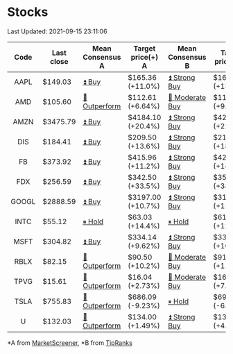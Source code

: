 # Stocks
Last Updated: 2021-09-15 23:11:06

|Code|Last close|Mean Consensus A|Target price(+) A|Mean Consensus B|Target price(+) B|
|:--:|-|-|-|-|-|
|AAPL|$149.03|[⏫ Buy](https://m.marketscreener.com/quote/stock/-4849/)|$165.36 (+11.0%)|[⏫ Strong Buy](https://www.tipranks.com/stocks/aapl/forecast)|$168.29 (+13.46%)|
|AMD|$105.60|[🔼 Outperform](https://m.marketscreener.com/quote/stock/-19475876/)|$112.61 (+6.64%)|[🔼 Moderate Buy](https://www.tipranks.com/stocks/amd/forecast)|$115.92 (+9.64%)|
|AMZN|$3475.79|[⏫ Buy](https://m.marketscreener.com/quote/stock/-12864605/)|$4184.10 (+20.4%)|[⏫ Strong Buy](https://www.tipranks.com/stocks/amzn/forecast)|$4225.13 (+22.47%)|
|DIS|$184.41|[⏫ Buy](https://m.marketscreener.com/quote/stock/-4842/)|$209.50 (+13.6%)|[⏫ Strong Buy](https://www.tipranks.com/stocks/dis/forecast)|$217.00 (+18.97%)|
|FB|$373.92|[⏫ Buy](https://m.marketscreener.com/quote/stock/-10547141/)|$415.96 (+11.2%)|[⏫ Strong Buy](https://www.tipranks.com/stocks/fb/forecast)|$421.32 (+14.47%)|
|FDX|$256.59|[⏫ Buy](https://m.marketscreener.com/quote/stock/-12585/)|$342.50 (+33.5%)|[⏫ Strong Buy](https://www.tipranks.com/stocks/fdx/forecast)|$352.40 (+38.09%)|
|GOOGL|$2888.59|[⏫ Buy](https://m.marketscreener.com/quote/stock/-24203373/)|$3197.00 (+10.7%)|[⏫ Strong Buy](https://www.tipranks.com/stocks/googl/forecast)|$3192.61 (+11.99%)|
|INTC|$55.12|[⏸ Hold](https://m.marketscreener.com/quote/stock/-4829/)|$63.03 (+14.4%)|[⏸ Hold](https://www.tipranks.com/stocks/intc/forecast)|$61.14 (+12.14%)|
|MSFT|$304.82|[⏫ Buy](https://m.marketscreener.com/quote/stock/-4835/)|$334.14 (+9.62%)|[⏫ Strong Buy](https://www.tipranks.com/stocks/msft/forecast)|$332.33 (+10.85%)|
|RBLX|$82.15|[🔼 Outperform](https://m.marketscreener.com/quote/stock/-117793644/)|$90.50 (+10.2%)|[🔼 Moderate Buy](https://www.tipranks.com/stocks/rblx/forecast)|$91.71 (+11.52%)|
|TPVG|$15.61|[🔼 Outperform](https://m.marketscreener.com/quote/stock/-15933327/)|$16.04 (+2.73%)|[🔼 Moderate Buy](https://www.tipranks.com/stocks/tpvg/forecast)|$16.33 (+7.01%)|
|TSLA|$755.83|[🔼 Outperform](https://m.marketscreener.com/quote/stock/-6344549/)|$686.09 (-9.23%)|[⏸ Hold](https://www.tipranks.com/stocks/tsla/forecast)|$697.90 (-6.26%)|
|U|$132.03|[🔼 Outperform](https://m.marketscreener.com/quote/stock/-112492634/)|$134.00 (+1.49%)|[⏫ Strong Buy](https://www.tipranks.com/stocks/u/forecast)|$137.55 (+4.42%)|


*A from [MarketScreener](https://www.marketscreener.com), *B from [TipRanks](https://www.tipranks.com)

